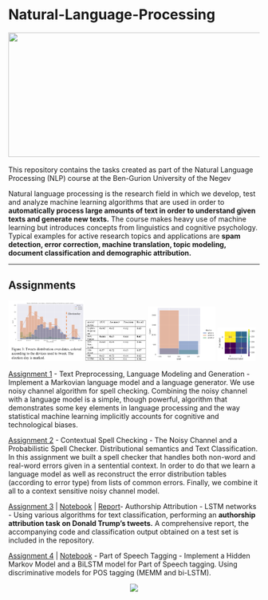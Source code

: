# Natural-Language-Processing

<p align="center">
<img src="https://www.cxtoday.com/wp-content/uploads/2021/06/Natural-Language-Processing-1.png"  width="580" height="250">
</p>

This repository contains the tasks created as part of the Natural Language Processing (NLP) course at the Ben-Gurion University of the Negev

Natural language processing is the research field in which we develop, test and analyze machine learning algorithms that are used in order to **automatically process large amounts of text in order to understand given texts and generate new texts.** The course makes heavy use of machine learning but introduces concepts from linguistics and cognitive psychology. Typical examples for active research topics and applications are **spam detection, error correction, machine translation, topic modeling, document classification and demographic attribution.**

---
## Assignments
<p float="left">
  <img src="Media/ass3_1.png" width=30% />
  <img src="Media/ass3_9.png" width=24% />
  <img src="Media/ass3_3.png" width=27% /> 
  <img src="Media/ass3_2.png" width=15% />
</p>

[Assignment 1](Assignments/Assignment1/ex1.py) - Text Preprocessing, Language Modeling and Generation - Implement a Markovian language model and a language generator. We use noisy channel algorithm for spell checking. Combining the noisy channel with a language model is a simple, though powerful, algorithm that demonstrates some key elements in language processing and the way statistical machine learning implicitly accounts for cognitive and technological biases. 

[Assignment 2](Assignments/Assignment2/ex2.py) - Contextual Spell Checking - The Noisy Channel and a Probabilistic Spell Checker. Distributional semantics and Text Classification.  In this assignment we built a spell checker that handles both non-word and real-word errors given in a sentential context. In order to do that we learn a language model as well as reconstruct the error distribution tables (according to error type) from lists of common errors. Finally, we combine it all to a context sensitive noisy channel model.

[Assignment 3](Assignments/Assignment3/ex3.py) | [Notebook](Assignments/Assignment3/NLP_ass3.ipynb) | [Report](Assignments/Assignment3/report.pdf)- Authorship Attribution - LSTM networks - Using various algorithms for text classification, performing an **authorship attribution task on Donald Trump’s tweets.** A comprehensive report, the accompanying code and classification output obtained on a test set is included in the repository. 

[Assignment 4](Assignments/Assignment4/tagger.py) | [Notebook](Assignments/Assignment4/NLP_ass4.ipynb) - Part of Speech Tagging - Implement a Hidden Markov Model and a BiLSTM model for Part of Speech tagging. Using discriminative models for POS tagging (MEMM and bi-LSTM). 


<p align="center">
<img src="https://in.bgu.ac.il/marketing/DocLib/Pages/graphics/heb-en-arabic-logo-small.png">
</p>
